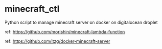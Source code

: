 # minecraft_ctl
Python script to manage minecraft server on docker on digitalocean droplet

ref: https://github.com/morishin/minecraft-lambda-function

ref: https://github.com/itzg/docker-minecraft-server
